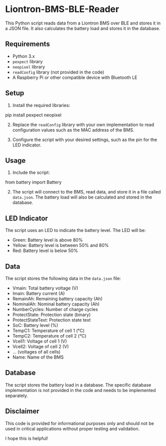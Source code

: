 # Liontron-BMS-BLE-Reader

This Python script reads data from a Liontron BMS over BLE and stores it in a JSON file. It also calculates the battery load and stores it in the database.

## Requirements

* Python 3.x
* `pexpect` library
* `neopixel` library
* `readConfig` library (not provided in the code)
* A Raspberry Pi or other compatible device with Bluetooth LE

## Setup

1. Install the required libraries:


pip install pexpect neopixel


2. Replace the `readConfig` library with your own implementation to read configuration values such as the MAC address of the BMS.

3. Configure the script with your desired settings, such as the pin for the LED indicator.

## Usage

1. Include the script:

from battery import Battery


2. The script will connect to the BMS, read data, and store it in a file called `data.json`. The battery load will also be calculated and stored in the database.

## LED Indicator

The script uses an LED to indicate the battery level. The LED will be:

* Green: Battery level is above 80%
* Yellow: Battery level is between 50% and 80%
* Red: Battery level is below 50%

## Data

The script stores the following data in the `data.json` file:

* Vmain: Total battery voltage (V)
* Imain: Battery current (A)
* RemainAh: Remaining battery capacity (Ah)
* NominalAh: Nominal battery capacity (Ah)
* NumberCycles: Number of charge cycles
* ProtectState: Protection state (binary)
* ProtectStateText: Protection state text
* SoC: Battery level (%)
* TempC1: Temperature of cell 1 (°C)
* TempC2: Temperature of cell 2 (°C)
* Vcell1: Voltage of cell 1 (V)
* Vcell2: Voltage of cell 2 (V)
* ... (voltages of all cells)
* Name: Name of the BMS

## Database

The script stores the battery load in a database. The specific database implementation is not provided in the code and needs to be implemented separately.

## Disclaimer

This code is provided for informational purposes only and should not be used in critical applications without proper testing and validation.


I hope this is helpful!
